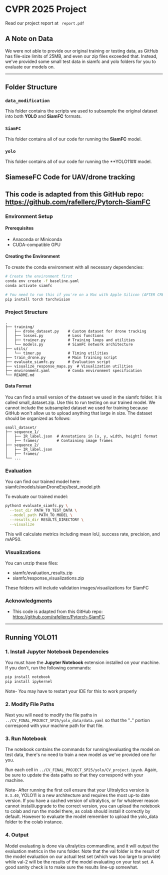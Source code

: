 # CVPR 2025 Project
Read our project report at ``` report.pdf```
## A Note on Data

We were not able to provide our original training or testing data, as GitHub has file-size limits of 25MB, and even our zip files exceeded that. Instead, we've provided some small test data in siamfc and yolo folders for you to evaluate our models on.

---

## Folder Structure

### `data_modification`

This folder contains the scripts we used to subsample the original dataset into both **YOLO** and **SiamFC** formats.

### `SiamFC`

This folder contains all of our code for running the **SiamFC** model.  

### `yolo`

This folder contains all of our code for running the **YOLO11## model.

## SiameseFC Code for UAV/drone tracking

## This code is adapted from this GitHub repo: https://github.com/rafellerc/Pytorch-SiamFC

### Environment Setup

#### Prerequisites
- Anaconda or Miniconda
- CUDA-compatible GPU

#### Creating the Environment
To create the conda environment with all necessary dependencies:

```bash
# Create the environment first
conda env create -f baseline.yaml
conda activate siamfc

# You need to run this if you're on a Mac with Apple Silicon (AFTER CREATING AND ACTIVATING ENV)
pip install torch torchvision
```

### Project Structure

```
.
├── training/
│   ├── drone_dataset.py    # Custom dataset for drone tracking
│   ├── losses.py           # Loss functions
│   ├── trainer.py          # Training loops and utilities
│   └── models.py           # SiamFC network architecture
├── utils/
│   └── timer.py            # Timing utilities
├── train_drone.py          # Main training script
├── evaluate_siamfc.py      # Evaluation script
├── visualize_response_maps.py  # Visualization utilities
├── environment.yaml        # Conda environment specification
└── README.md
```

#### Data Format
You can find a small version of the dataset we used in the siamfc folder. It is called small_dataset.zip. Use this to run testing on our trained model. We cannot include the subsampled dataset we used for training because GitHub won't allow us to upload anything that large in size.
The dataset should be organized as follows:
```
small_dataset/
├── sequence_1/
│   ├── IR_label.json  # Annotations in [x, y, width, height] format
│   ├── frames/        # Containing image frames
├── sequence_2/
│   ├── IR_label.json
│   ├── frames/
└── ...
```

### Evaluation
You can find our trained model here: siamfc/models/siamDroneExp/best_model.pth

To evaluate our trained model:

```bash
python3 evaluate_siamfc.py \
  --test_dir PATH_TO_TEST_DATA \
  --model_path PATH_TO_MODEL \
  --results_dir RESULTS_DIRECTORY \
  --visualize
```

This will calculate metrics including mean IoU, success rate, precision, and mAP50.

### Visualizations

You can unzip these files:
- siamfc/evaluation_results.zip
- siamfc/response_visualizations.zip

These folders will include validation images/visualizations for SiamFC

### Acknowledgments

- This code is adapted from this GitHub repo: https://github.com/rafellerc/Pytorch-SiamFC

---

## Running YOLO11

### 1. Install Jupyter Notebook Dependencies

You must have the **Jupyter Notebook** extension installed on your machine.  
If you don't, run the following commands:

```bash
pip install notebook
pip install ipykernel
```
Note- You may have to restart your IDE for this to work properly

### 2. Modify File Paths

Next you will need to modify the file paths in `../CV_FINAL_PROJECT_SP25/yolo_data/data.yaml` so that the ".." portion correspond with your machine path for that file.

### 3. Run Notebook
The notebook contains the commands for running/evaluating the model on test data, there's no need to train a new model as we've provided one for you.

Run each cell in `../CV_FINAL_PROJECT_SP25/yolo/CV_project.ipynb`. Again, be sure to update the data paths so that they correspond with your machine.

Note- After running the first cell ensure that your Ultralytics version is `8.3.40`, YOLO11 is a new architecture and requires the most up-to date version. If you have a cached version of ultralytics, or for whatever reason cannot install/upgrade to the correct version, you can upload the notebook to colab and run the model there, as colab should install it correctly by default. However to evaluate the model remember to upload the yolo_data folder to the colab instance.

### 4. Output
Model evaluating is done via ultralytics commandline, and it will output the evaluation metrics in the runs folder. 
Note that the val folder is the result of the model evaluation on our actual test set (which was too large to provide) while val-2 will be the results of the model evaluating on your test set. A good sanity check is to make sure the results line-up somewhat.
